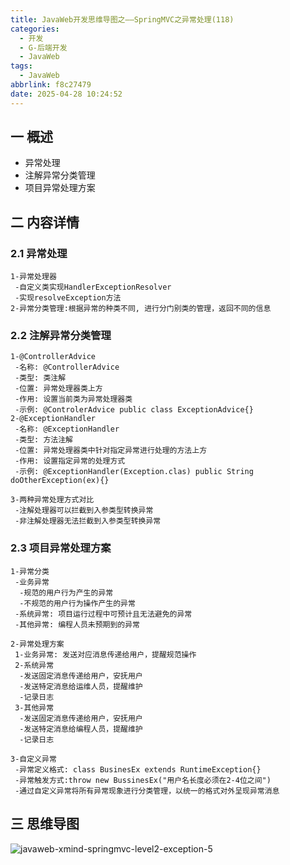 ```yaml
---
title: JavaWeb开发思维导图之——SpringMVC之异常处理(118)
categories:
  - 开发
  - G-后端开发
  - JavaWeb
tags:
  - JavaWeb
abbrlink: f8c27479
date: 2025-04-28 10:24:52
---
```

## 一 概述

* 异常处理
* 注解异常分类管理
* 项目异常处理方案

<!--more-->

## 二 内容详情

### 2.1 异常处理

```
1-异常处理器
 -自定义类实现HandlerExceptionResolver
 -实现resolveException方法
2-异常分类管理:根据异常的种类不同, 进行分门别类的管理，返回不同的信息 
```

### 2.2 注解异常分类管理

```
1-@ControllerAdvice
 -名称: @ControllerAdvice
 -类型: 类注解
 -位置: 异常处理器类上方
 -作用: 设置当前类为异常处理器类
 -示例: @ControlerAdvice public class ExceptionAdvice{}
2-@ExceptionHandler
 -名称: @ExceptionHandler
 -类型: 方法注解
 -位置: 异常处理器类中针对指定异常进行处理的方法上方
 -作用: 设置指定异常的处理方式
 -示例: @ExceptionHandler(Exception.clas) public String doOtherException(ex){}
 
3-两种异常处理方式对比
 -注解处理器可以拦截到入参类型转换异常
 -非注解处理器无法拦截到入参类型转换异常
```

### 2.3 项目异常处理方案

```
1-异常分类
 -业务异常
  -规范的用户行为产生的异常
  -不规范的用户行为操作产生的异常
 -系统异常: 项目运行过程中可预计且无法避免的异常
 -其他异常: 编程人员未预期到的异常
 
2-异常处理方案
 1-业务异常: 发送对应消息传递给用户，提醒规范操作
 2-系统异常
  -发送固定消息传递给用户，安抚用户
  -发送特定消息给运维人员，提醒维护
  -记录日志
 3-其他异常
  -发送固定消息传递给用户，安抚用户
  -发送特定消息给编程人员，提醒维护
  -记录日志
 
3-自定义异常
 -异常定义格式: class BusinesEx extends RuntimeException{}
 -异常触发方式:throw new BussinesEx("用户名长度必须在2-4位之间")
 -通过自定义异常将所有异常现象进行分类管理，以统一的格式对外呈现异常消息
```

## 三 思维导图

![javaweb-xmind-springmvc-level2-exception-5][1]



[1]:https://cdn.jsdelivr.net/gh/PGzxc/CDN/blog-java/javaweb-xmind-springmvc-level2-exception-5.png